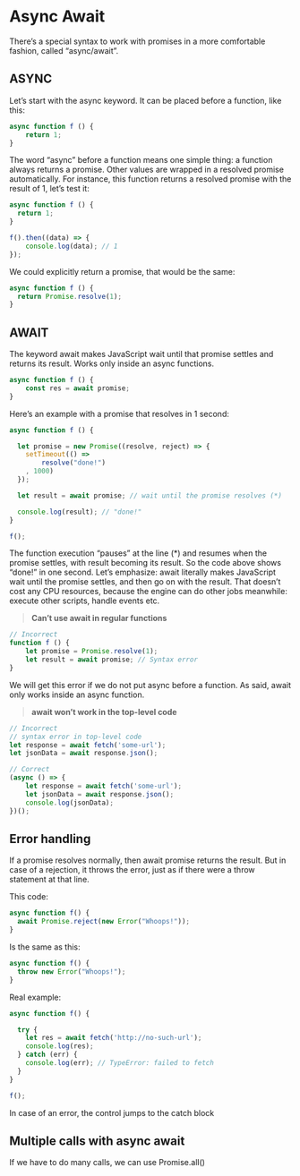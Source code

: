# Async Await
There’s a special syntax to work with promises in a more comfortable fashion, called “async/await”.

## ASYNC
Let’s start with the async keyword. It can be placed before a function, like this:

```javascript
async function f () {
    return 1;
}
```

The word “async” before a function means one simple thing: a function always returns a promise. Other values are wrapped in a resolved promise automatically.
For instance, this function returns a resolved promise with the result of 1, let’s test it:

```javascript
async function f () {
  return 1;
}

f().then((data) => {
    console.log(data); // 1
});
```

We could explicitly return a promise, that would be the same:
```javascript
async function f () {
  return Promise.resolve(1);
}
```

## AWAIT
The keyword await makes JavaScript wait until that promise settles and returns its result.
Works only inside an async functions.

```javascript
async function f () {
    const res = await promise;
}
```

Here’s an example with a promise that resolves in 1 second:
```javascript
async function f () {

  let promise = new Promise((resolve, reject) => {
    setTimeout(() => 
        resolve("done!")
    , 1000)
  });

  let result = await promise; // wait until the promise resolves (*)

  console.log(result); // "done!"
}

f();
```

The function execution “pauses” at the line (*) and resumes when the promise settles, with result becoming its result. So the code above shows “done!” in one second.
Let’s emphasize: await literally makes JavaScript wait until the promise settles, and then go on with the result. That doesn’t cost any CPU resources, because the engine can do other jobs meanwhile: execute other scripts, handle events etc.

> **Can’t use await in regular functions**

```javascript
// Incorrect
function f () {
    let promise = Promise.resolve(1);
    let result = await promise; // Syntax error
}
```
We will get this error if we do not put async before a function. As said, await only works inside an async function.

> **await won’t work in the top-level code**

```javascript
// Incorrect
// syntax error in top-level code
let response = await fetch('some-url');
let jsonData = await response.json();
```

```javascript
// Correct
(async () => {
    let response = await fetch('some-url');
    let jsonData = await response.json();
    console.log(jsonData);
})();
```

## Error handling
If a promise resolves normally, then await promise returns the result. But in case of a rejection, it throws the error, just as if there were a throw statement at that line.

This code:
```javascript
async function f() {
  await Promise.reject(new Error("Whoops!"));
}
```

Is the same as this:
```javascript
async function f() {
  throw new Error("Whoops!");
}
```

Real example:
```javascript
async function f() {

  try {
    let res = await fetch('http://no-such-url');
    console.log(res);
  } catch (err) {
    console.log(err); // TypeError: failed to fetch
  }
}

f();
```
In case of an error, the control jumps to the catch block

## Multiple calls with async await
If we have to do many calls, we can use Promise.all()

```javascript

```







